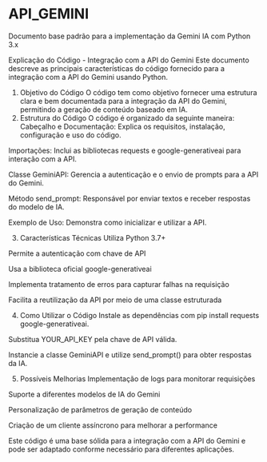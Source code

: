 # API_GEMINI
Documento base padrão para a implementação da Gemini IA com Python 3.x

Explicação do Código - Integração com a API do Gemini
Este documento descreve as principais características do código fornecido para a integração com a API do Gemini usando Python.
1. Objetivo do Código
O código tem como objetivo fornecer uma estrutura clara e bem documentada para a integração da API do Gemini, permitindo a geração de conteúdo baseado em IA.
2. Estrutura do Código
O código é organizado da seguinte maneira:
Cabeçalho e Documentação: Explica os requisitos, instalação, configuração e uso do código.


Importações: Inclui as bibliotecas requests e google-generativeai para interação com a API.


Classe GeminiAPI: Gerencia a autenticação e o envio de prompts para a API do Gemini.


Método send_prompt: Responsável por enviar textos e receber respostas do modelo de IA.


Exemplo de Uso: Demonstra como inicializar e utilizar a API.


3. Características Técnicas
Utiliza Python 3.7+


Permite a autenticação com chave de API


Usa a biblioteca oficial google-generativeai


Implementa tratamento de erros para capturar falhas na requisição


Facilita a reutilização da API por meio de uma classe estruturada


4. Como Utilizar o Código
Instale as dependências com pip install requests google-generativeai.


Substitua YOUR_API_KEY pela chave de API válida.


Instancie a classe GeminiAPI e utilize send_prompt() para obter respostas da IA.


5. Possíveis Melhorias
Implementação de logs para monitorar requisições


Suporte a diferentes modelos de IA do Gemini


Personalização de parâmetros de geração de conteúdo


Criação de um cliente assíncrono para melhorar a performance


Este código é uma base sólida para a integração com a API do Gemini e pode ser adaptado conforme necessário para diferentes aplicações.

